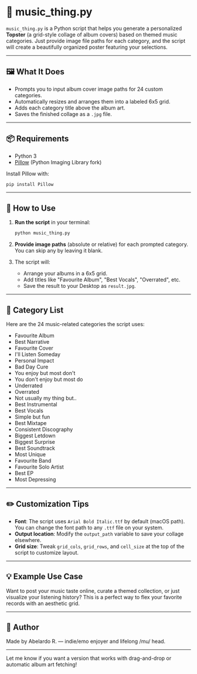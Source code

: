 # 🎵 music_thing.py

`music_thing.py` is a Python script that helps you generate a personalized **Topster** (a grid-style collage of album covers) based on themed music categories. Just provide image file paths for each category, and the script will create a beautifully organized poster featuring your selections.

---

## 🖼️ What It Does

- Prompts you to input album cover image paths for 24 custom categories.
- Automatically resizes and arranges them into a labeled 6x5 grid.
- Adds each category title above the album art.
- Saves the finished collage as a `.jpg` file.

---

## 📦 Requirements

- Python 3
- [Pillow](https://python-pillow.org/) (Python Imaging Library fork)

Install Pillow with:

```bash
pip install Pillow
```

---

## 🚀 How to Use

1. **Run the script** in your terminal:
   ```bash
   python music_thing.py
   ```

2. **Provide image paths** (absolute or relative) for each prompted category. You can skip any by leaving it blank.

3. The script will:
   - Arrange your albums in a 6x5 grid.
   - Add titles like "Favourite Album", "Best Vocals", "Overrated", etc.
   - Save the result to your Desktop as `result.jpg`.

---

## 🧠 Category List

Here are the 24 music-related categories the script uses:

- Favourite Album
- Best Narrative
- Favourite Cover
- I'll Listen Someday
- Personal Impact
- Bad Day Cure
- You enjoy but most don't
- You don't enjoy but most do
- Underrated
- Overrated
- Not usually my thing but..
- Best Instrumental
- Best Vocals
- Simple but fun
- Best Mixtape
- Consistent Discography
- Biggest Letdown
- Biggest Surprise
- Best Soundtrack
- Most Unique
- Favourite Band
- Favourite Solo Artist
- Best EP
- Most Depressing

---

## ✏️ Customization Tips

- **Font**: The script uses `Arial Bold Italic.ttf` by default (macOS path). You can change the font path to any `.ttf` file on your system.
- **Output location**: Modify the `output_path` variable to save your collage elsewhere.
- **Grid size**: Tweak `grid_cols`, `grid_rows`, and `cell_size` at the top of the script to customize layout.

---

## 💡 Example Use Case

Want to post your music taste online, curate a themed collection, or just visualize your listening history? This is a perfect way to flex your favorite records with an aesthetic grid.

---

## 🧃 Author

Made by Abelardo R. — indie/emo enjoyer and lifelong /mu/ head.

---

Let me know if you want a version that works with drag-and-drop or automatic album art fetching!
